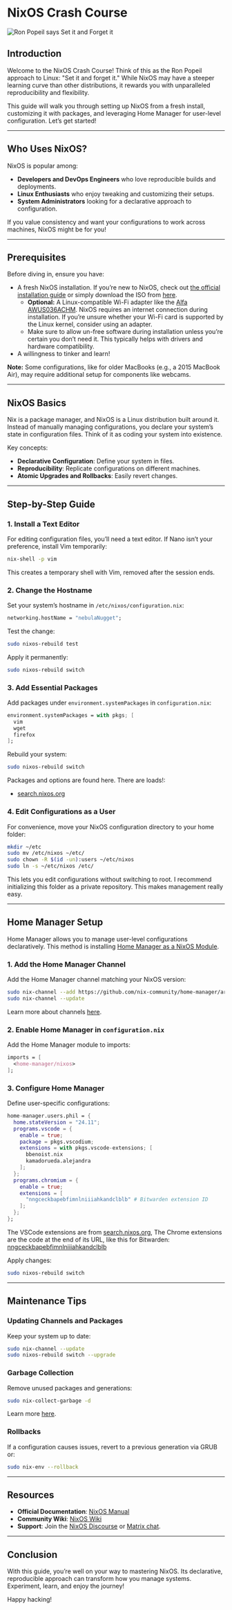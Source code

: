 # NixOS Crash Course
![Ron Popeil says Set it and Forget it](https://substackcdn.com/image/fetch/f_auto,q_auto:good,fl_progressive:steep/https%3A%2F%2Fbucketeer-e05bbc84-baa3-437e-9518-adb32be77984.s3.amazonaws.com%2Fpublic%2Fimages%2F33d6e1a2-8b3a-41f0-9430-2758dec0a401_387x405.jpeg)

## Introduction
Welcome to the NixOS Crash Course! Think of this as the Ron Popeil approach to Linux: "Set it and forget it." While NixOS may have a steeper learning curve than other distributions, it rewards you with unparalleled reproducibility and flexibility.

This guide will walk you through setting up NixOS from a fresh install, customizing it with packages, and leveraging Home Manager for user-level configuration. Let’s get started!

---

## Who Uses NixOS?
NixOS is popular among:
- **Developers and DevOps Engineers** who love reproducible builds and deployments.
- **Linux Enthusiasts** who enjoy tweaking and customizing their setups.
- **System Administrators** looking for a declarative approach to configuration.

If you value consistency and want your configurations to work across machines, NixOS might be for you!

---

## Prerequisites
Before diving in, ensure you have:
- A fresh NixOS installation. If you’re new to NixOS, check out [the official installation guide](https://nixos.org/manual/nixos/stable/#chap-installation) or simply download the ISO from [here](https://nixos.org/download/).
  - **Optional:** A Linux-compatible Wi-Fi adapter like the [Alfa AWUS036ACHM](https://www.amazon.com/AWUS036ACHM-802-11ac-Range-Boost-Adapter/dp/B08SJBV1N3). NixOS requires an internet connection during installation. If you’re unsure whether your Wi-Fi card is supported by the Linux kernel, consider using an adapter.
  - Make sure to allow un-free software during installation unless you’re certain you don’t need it. This typically helps with drivers and hardware compatibility.
- A willingness to tinker and learn!

**Note:** Some configurations, like for older MacBooks (e.g., a 2015 MacBook Air), may require additional setup for components like webcams. 

---

## NixOS Basics
Nix is a package manager, and NixOS is a Linux distribution built around it. Instead of manually managing configurations, you declare your system’s state in configuration files. Think of it as coding your system into existence.



Key concepts:
- **Declarative Configuration**: Define your system in files.
- **Reproducibility**: Replicate configurations on different machines.
- **Atomic Upgrades and Rollbacks**: Easily revert changes.

---

## Step-by-Step Guide

### 1. Install a Text Editor
For editing configuration files, you’ll need a text editor. If Nano isn’t your preference, install Vim temporarily:
```bash
nix-shell -p vim
```
This creates a temporary shell with Vim, removed after the session ends.

### 2. Change the Hostname
Set your system’s hostname in `/etc/nixos/configuration.nix`:
```nix
networking.hostName = "nebulaNugget";
```

Test the change:
```bash
sudo nixos-rebuild test
```
Apply it permanently:
```bash
sudo nixos-rebuild switch
```

### 3. Add Essential Packages
Add packages under `environment.systemPackages` in `configuration.nix`:
```nix
environment.systemPackages = with pkgs; [
  vim
  wget
  firefox
];
```
Rebuild your system:
```bash
sudo nixos-rebuild switch
```
Packages and options are found here. There are loads!:
- [search.nixos.org](https://search.nixos.org/)


### 4. Edit Configurations as a User
For convenience, move your NixOS configuration directory to your home folder:
```bash
mkdir ~/etc
sudo mv /etc/nixos ~/etc/
sudo chown -R $(id -un):users ~/etc/nixos
sudo ln -s ~/etc/nixos /etc/
```
This lets you edit configurations without switching to root. I recommend initializing this folder as a private repository. This makes management really easy. 

---

## Home Manager Setup
Home Manager allows you to manage user-level configurations declaratively. This method is installing [Home Manager as a NixOS Module](https://nix-community.github.io/home-manager/index.xhtml#sec-install-nixos-module).

### 1. Add the Home Manager Channel
Add the Home Manager channel matching your NixOS version:
```bash
sudo nix-channel --add https://github.com/nix-community/home-manager/archive/release-24.11.tar.gz home-manager
sudo nix-channel --update
```
Learn more about channels [here](https://nixos.org/manual/nixos/stable/#sec-channels).

### 2. Enable Home Manager in `configuration.nix`
Add the Home Manager module to imports:
```nix
imports = [
  <home-manager/nixos>
];
```

### 3. Configure Home Manager
Define user-specific configurations:
```nix
home-manager.users.phil = {
  home.stateVersion = "24.11";
  programs.vscode = {
    enable = true;
    package = pkgs.vscodium;
    extensions = with pkgs.vscode-extensions; [
      bbenoist.nix
      kamadorueda.alejandra
    ];
  };
  programs.chromium = {
    enable = true;
    extensions = [
      "nngceckbapebfimnlniiiahkandclblb" # Bitwarden extension ID
    ];
  };
};
```
The VSCode extensions are from [search.nixos.org](https://search.nixos.org/), The Chrome extensions are the code at the end of its URL, like this for Bitwarden: [nngceckbapebfimnlniiiahkandclblb](https://chromewebstore.google.com/detail/bitwarden-password-manage/nngceckbapebfimnlniiiahkandclblb) 

Apply changes:
```bash
sudo nixos-rebuild switch
```

---

## Maintenance Tips

### Updating Channels and Packages
Keep your system up to date:
```bash
sudo nix-channel --update
sudo nixos-rebuild switch --upgrade
```

### Garbage Collection
Remove unused packages and generations:
```bash
sudo nix-collect-garbage -d
```
Learn more [here](https://nix.dev/manual/nix/2.24/package-management/garbage-collection.html).

### Rollbacks
If a configuration causes issues, revert to a previous generation via GRUB or:
```bash
sudo nix-env --rollback
```

---

## Resources
- **Official Documentation**: [NixOS Manual](https://nixos.org/manual/nixos/stable/)
- **Community Wiki**: [NixOS Wiki](https://nixos.wiki/)
- **Support**: Join the [NixOS Discourse](https://discourse.nixos.org/) or [Matrix chat](https://matrix.to/#/#nixos:matrix.org).

---

## Conclusion
With this guide, you’re well on your way to mastering NixOS. Its declarative, reproducible approach can transform how you manage systems. Experiment, learn, and enjoy the journey!

Happy hacking!

